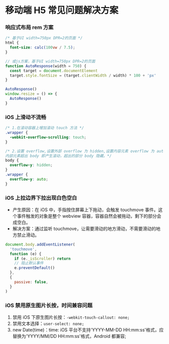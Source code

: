 # 移动端 H5 常见问题解决方案

### 响应式布局 rem 方案

```css
/* 基于UI width=750px DPR=2的页面 */
html {
  font-size: calc(100vw / 7.5);
}
```

```js
// 或js方案，基于UI width=750px DPR=2的页面
function AutoResponse(width = 750) {
  const target = document.documentElement
  target.style.fontSize = (target.clientWidth / width) * 100 + 'px'
}

AutoResponse()
window.resize = () => {
  AutoResponse()
}
```

### iOS 上滑动不流畅

```css
/* 1.在滚动容器上增加滚动 touch 方法 */
.wrapper {
  -webkit-overflow-scrolling: touch;
}

/* 2.设置 overflow,设置外部 overflow 为 hidden,设置内容元素 overflow 为 auto。
内部元素超出 body 即产生滚动，超出的部分 body 隐藏。*/
body {
  overflow-y: hidden;
}
.wrapper {
  overflow-y: auto;
}
```

### iOS 上拉边界下拉出现白色空白

- 产生原因：在 iOS 中，手指按住屏幕上下拖动，会触发 touchmove 事件。这个事件触发的对象是整个 webview 容器，容器自然会被拖动，剩下的部分会成空白。
- 解决方案：通过监听 touchmove，让需要滑动的地方滑动，不需要滑动的地方禁止滑动。

```js
document.body.addEventListener(
  'touchmove',
  function (e) {
    if (e._isScroller) return
    // 阻止默认事件
    e.preventDefault()
  },
  {
    passive: false,
  }
)
```

### iOS 禁用原生图片长按，时间兼容问题

1. 禁用 iOS 下原生图片长按：`-webkit-touch-callout: none;`
2. 禁用文本选择：`user-select: none;`
3. new Date(time)：time: iOS 平台不支持'YYYY-MM-DD HH:mm:ss'格式，应替换为'YYYY/MM/DD HH:mm:ss'格式，Android 都兼容;
